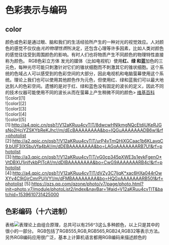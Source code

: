 # 色彩表示与编码  
## color
颜色或色彩是通过眼、脑和我们的生活经验所产生的一种对光的视觉效应。人对颜色的感觉不仅仅由*光的物理性质*所决定，还包含心理等许多因素，比如人类对颜色的感觉往往受到周围颜色的影响。有时人们也将物质产生不同颜色的物理特性直接称为颜色。
RGB色彩立方体
发光的媒体（比如电视机）使用**红、绿 和蓝**加色的三元色，每种光尽可能只刺激针对它们的锥状细胞而不刺激其它的锥状细胞。这个系统的色域占人可以感受到的色彩空间的大部分，因此电视机和电脑萤幕使用这个系统。理论上我们也可以使用其他颜色作为元色，但使用红、绿和蓝我们可以最大地达到人的色彩空间。遗憾的是对于红、绿和蓝色没有固定的波长的定义，因此不同的技术仪器可能使用不同的波长从而在萤幕上产生稍微不同的颜色> [维基百科](https://en.wikipedia.org/wiki/Color)   
![color][1]  
![color][2]  
![color][3]   
![color][4]   
![color][5]  
[1]:http://a4.qpic.cn/psb?/V12aKRuu4cvTlT/8dwcwHNIkmgNQcEtdjUKeRJGsNo2HcjYZSKYbReKJhc!/m/dEcBAAAAAAAA&bo=IQGuAAAAAAADB6w!&rf=photolist
[2]:http://a2.qpic.cn/psb?/V12aKRuu4cvTlT/urP4vTmQHiXGCaac1b6KLavqC9.bUIF3IXSbuVfa4bA!/m/dDEBAAAAAAAA&bo=LAGoAAAAAAARB7U!&rf=photolist
[3]:http://a3.qpic.cn/psb?/V12aKRuu4cvTlT/vG0cp345pXWE3s1eykFgenO*VtDBXU1jnlfvkbPITcA!/m/dDIBAAAAAAAA&bo=CwG9AAAAAAARB4c!&rf=photolist
[4]:http://a4.qpic.cn/psb?/V12aKRuu4cvTlT/dVZy3C7ljqK*xac6HXa044rOwXYv4C9jGjrCmrPUjVY!/m/dFMBAAAAAAAA&bo=HQGxAAAAAAARB50!&rf=photolist
[5]:https://qzs.qq.com/qzone/photo/v7/page/photo.html?init=photo.v7/module/photoList2/index&navBar=1#aid=V12aKRuu4cvTlT&batchid=1539610731425000  
## 色彩编码（十六进制） 
表格![表](http://a4.qpic.cn/psb?/V12aKRuu4cvTlT/PHSd*4cwa5dIGGUO.fr3AbuVeigV4BbFFNYjr9P*2u8!/m/dFMBAAAAAAAA&bo=2wE7AgAAAAARB9M!&rf=photolist)理论上由组合原理，总共可以有256^3这么多种颜色，以上只是其中的很小的一部分。 
RGB包括了RGB555,RGB,RGB565,RGB24,RGB32等表示方法。 
另外RGB编码应用很广泛，基本上计算机语言都用RGB编码来描述颜色的  
